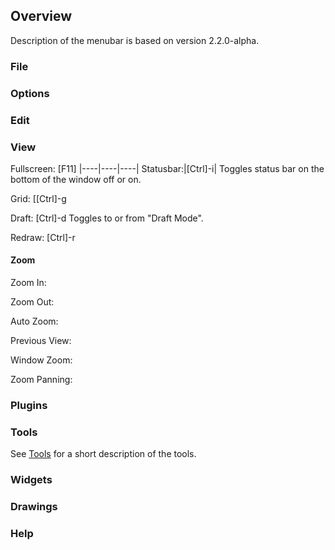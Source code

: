 ## Overview ##
Description of the menubar is based on version 2.2.0-alpha.

### File ###

### Options ###

### Edit ###

### View ###

Fullscreen: [F11]
|----|----|----|
Statusbar:|[Ctrl]-i| Toggles status bar on the bottom of the window off or on.

Grid: [[Ctrl]-g

Draft:  [Ctrl]-d Toggles to or from "Draft Mode".

Redraw: [Ctrl]-r

#### Zoom ####

Zoom In: 

Zoom Out: 

Auto Zoom: 

Previous View: 

Window Zoom:

Zoom Panning: 

### Plugins ###

### Tools ###
See [Tools](./refTools.md) for a short description of the tools.

### Widgets ###

### Drawings ###

### Help ###
